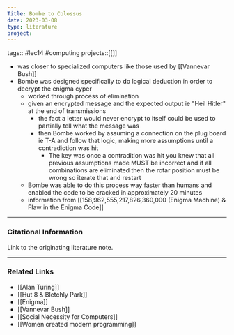 ```yaml
---
Title: Bombe to Colossus
date: 2023-03-08
type: literature
project:
---
```

tags:: #lec14 #computing 
projects::[[]]


-   was closer to specialized computers like those used by [[Vannevar Bush]] 
- Bombe was designed specifically to do logical deduction in order to decrypt the enigma cyper
	- worked through process of elimination
	- given an encrypted message and the expected output ie "Heil Hitler" at the end of transmissions 
		- the fact a letter would never encrypt to itself could be used to partially tell what the message was
		- then Bombe worked by assuming a connection on the plug board ie T-A and follow that logic, making more assumptions until a contradiction was hit
			- The key was once a contradition was hit you knew that all previous assumptions made MUST be incorrect and if all combinations are eliminated then the rotar position must be wrong so iterate that and restart
	- Bombe was able to do this process way faster than humans and enabled the code to be cracked in approximately 20 minutes
	- information from [[158,962,555,217,826,360,000 (Enigma Machine) & Flaw in the Enigma Code]]

---
### Citational Information

Link to the originating literature note.

---

### Related Links

- [[Alan Turing]]
- [[Hut 8 & Bletchly Park]]
- [[Enigma]]
- [[Vannevar Bush]]
- [[Social Necessity for Computers]]
- [[Women created modern programming]]